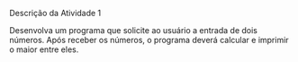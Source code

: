 Descrição da Atividade 1

Desenvolva um programa que solicite ao usuário a entrada de dois números. 
Após receber os números, o programa deverá calcular e imprimir o maior entre eles.